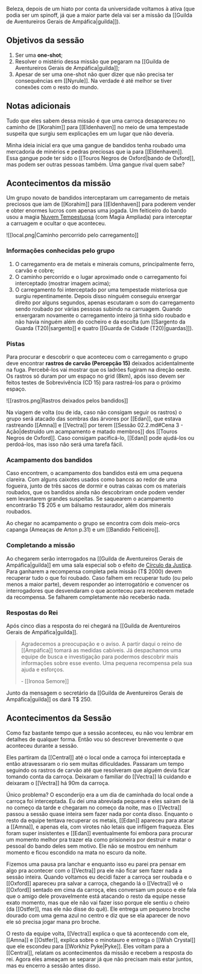Beleza, depois de um hiato por conta da universidade voltamos à ativa (que podia ser um spinoff, já que a maior parte dela vai ser a missão da [[Guilda de Aventureiros Gerais de Ampáfica|guilda]]).

## Objetivos da sessão
1. Ser uma **one-shot**;
1. Resolver o mistério dessa missão que pegaram na [[Guilda de Aventureiros Gerais de Ampáfica|guilda]];
1. Apesar de ser uma one-shot não quer dizer que não precisa ter consequências em [[Nyrule]]. Na verdade é até melhor se tiver conexões com o resto do mundo.

## Notas adicionais
Tudo que eles sabem dessa missão é que uma carroça desapareceu no caminho de [[Korahim]] para [[Eldenhaven]] no meio de uma tempestade suspeita que surgiu sem explicações em um lugar que não deveria.

Minha ideia inicial era que uma gangue de bandidos tenha roubado uma mercadoria de minérios e pedras preciosas que ia para [[Eldenhaven]]. Essa gangue pode ter sido o [[Touros Negros de Oxford|bando de Oxford]], mas podem ser outras pessoas também. Uma gangue rival quem sabe?

## Acontecimentos da missão
Um grupo novato de bandidos interceptaram um carregamento de metais preciosos que iam de [[Korahim]] para [[Eldenhaven]] para poderem vender e obter enormes lucros com apenas uma jogada. Um feiticeiro do bando usou a magia [Nuvem Tempestuosa](https://eduardomarques.pythonanywhere.com/227) (com Magia Ampliada) para interceptar a carruagem e ocultar o que aconteceu.

![[local.png|Caminho percorrido pelo carregamento]]

### Informações conhecidas pelo grupo
1. O carregamento era de metais e minerais comuns, principalmente ferro, carvão e cobre;
1. O caminho percorrido e o lugar aproximado onde o carregamento foi interceptado (mostrar imagem acima);
1. O carregamento foi interceptado por uma tempestade misteriosa que surgiu repentinamente. Depois disso ninguém conseguiu enxergar direito por alguns segundos, apenas escutaram o som do carregamento sendo roubado por várias pessoas subindo na carruagem. Quando enxergaram novamente o carregamento inteiro já tinha sido roubado e não havia ninguém além do cocheiro e da escolta (um [[Sargento da Guarda (T20)|sargento]] e quatro [[Guarda de Cidade (T20)|guardas]]).

### Pistas
Para procurar e descobrir o que aconteceu com o carregamento o grupo deve encontrar **rastros de carvão (Percepção 15)** deixados acidentalmente na fuga. Percebê-los vai mostrar que os ladrões fugiram na direção oeste. Os rastros só duram por um espaço no grid (8km), após isso devem ser feitos testes de Sobrevivência (CD 15) para rastreá-los para o próximo espaço.

![[rastros.png|Rastros deixados pelos bandidos]]

Na viagem de volta (ou de ida, caso não consigam seguir os rastros) o grupo será atacado das sombras das árvores por [[Edan]], que estava rastreando [[Amna]] e [[Vectra]] por terem [[Sessão 02.2.md#Cena 3 - Ação|destruído um acampamento e matado membros]] dos [[Touros Negros de Oxford]]. Caso consigam pacificá-lo, [[Edan]] pode ajudá-los ou perdoá-los, mas isso não será uma tarefa fácil.

### Acampamento dos bandidos
Caso encontrem, o acampamento dos bandidos está em uma pequena clareira. Com alguns caixotes usados como bancos ao redor de uma fogueira, junto de três sacos de dormir e outras caixas com os materiais roubados, que os bandidos ainda não descobriram onde podem vender sem levantarem grandes suspeitas. Se saquearem o acampamento encontrarão T$ 205 e um bálsamo restaurador, além dos minerais roubados.

Ao chegar no acampamento o grupo se encontra com dois meio-orcs capanga (Ameaças de Arton p.31) e um [[Bandido Feiticeiro]].

### Completando a missão
Ao chegarem serão interrogados na [[Guilda de Aventureiros Gerais de Ampáfica|guilda]] em uma sala especial sob o efeito de [Círculo da Justiça](https://eduardomarques.pythonanywhere.com/37). Para ganharem a recompensa completa pela missão (T$ 2000) devem recuperar tudo o que foi roubado. Caso falhem em recuperar tudo (ou pelo menos a maior parte), devem responder ao interrogatório e convencer os interrogadores que desvendaram o que aconteceu para receberem metade da recompensa. Se falharem completamente não receberão nada.

### Respostas do Rei
Após cinco dias a resposta do rei chegará na [[Guilda de Aventureiros Gerais de Ampáfica|guilda]].

> Agradecemos a preocupação e o aviso. A partir daqui o reino de [[Ampáfica]] tomará as medidas cabíveis. Já despachamos uma equipe de busca e investigação para podermos descobrir mais informações sobre esse evento. Uma pequena recompensa pela sua ajuda e esforços.
>
> &dash; [[Ironoa Semore]]

Junto da mensagem o secretário da [[Guilda de Aventureiros Gerais de Ampáfica|guilda]] os dará T$ 250.


## Acontecimentos da Sessão
Como faz bastante tempo que a sessão aconteceu, eu não vou lembrar em detalhes de qualquer forma. Então vou só descrever brevemente o que aconteceu durante a sessão.

Eles partiram da [[Central]] até o local onde a carroça foi interceptada e então atravessaram o rio sem muitas dificuldades. Passaram um tempo seguindo os rastros de carvão até que resolveram que alguém devia ficar tomando conta da carroça. Deixaram o familiar do [[Vectra]] lá cuidando e deixaram o [[Vectra]] há 90m da carroça.

Único problema? O esconderijo era a um dia de caminhada do local onde a carroça foi interceptada. Eu dei uma abreviada pequena e eles saíram de lá no começo da tarde e chegaram no começo da noite, mas o [[Vectra]] passou a sessão quase inteira sem fazer nada por conta disso. Enquanto o resto da equipe tentava recuperar os metais, [[Edan]] apareceu para atacar a [[Amna]], e apenas ela, com virotes não letais que infligem fraqueza. Eles foram super insistentes e [[Edan]] eventualmente foi embora para procurar um momento melhor pra trazer ela como prisioneira por destruir e matar o pessoal do bando deles sem motivo. Ele não se mostrou em nenhum momento e ficou escondido na mata no escuro da noite.

Fizemos uma pausa pra lanchar e enquanto isso eu parei pra pensar em algo pra acontecer com o [[Vectra]] pra ele não ficar sem fazer nada a sessão inteira. Quando voltamos eu decidi fazer a carroça ser roubada e o [[Oxford]] apareceu pra salvar a carroça, chegando lá o [[Vectra]] vê o [[Oxford]] sentado em cima da carroça, eles conversam um pouco e ele fala que o amigo dele provavelmente está atacando o resto da equipe nesse exato momento, mas que ele não vai fazer isso porque ele sentiu o cheiro (da [[Ostfer]], mas ele não disse do quê). Ele entrega um pequeno broche dourado com uma gema azul no centro e diz que se ela aparecer de novo ele só precisa jogar mana pro broche.

O resto da equipe volta, [[Vectra]] explica o que tá acontecendo com ele, [[Amna]] e [[Ostfer]], explica sobre o minotauro e entrega o [[Wish Crystal]] que ele escondeu para [[Workhiz Pyke|Pyke]]. Eles voltam para a [[Central]], relatam os acontecimentos da missão e recebem a resposta do rei. Agora eles ameaçam se separar já que não precisam mais estar juntos, mas eu encerro a sessão antes disso.
